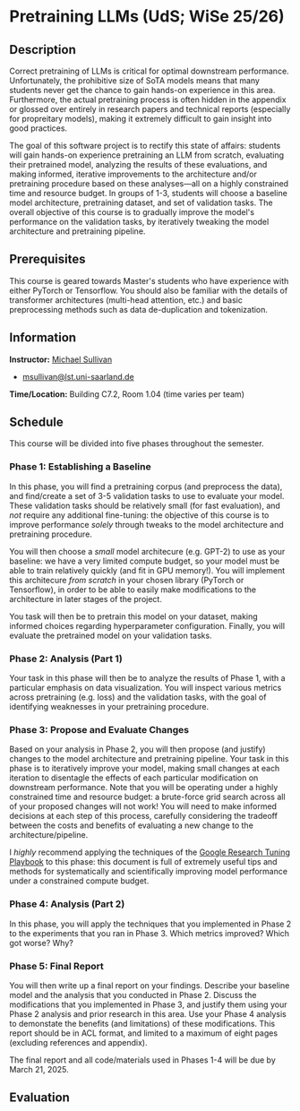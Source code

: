 # Pretraining LLMs (UdS; WiSe 25/26)

## Description

Correct pretraining of LLMs is critical for optimal downstream performance. Unfortunately, the prohibitive size of SoTA models means that many students never get the chance to gain hands-on experience in this area. Furthermore, the actual pretraining process is often hidden in the appendix or glossed over entirely in research papers and technical reports (especially for propreitary models), making it extremely difficult to gain insight into good practices.

The goal of this software project is to rectify this state of affairs: students will gain hands-on experience pretraining an LLM from scratch, evaluating their pretrained model, analyzing the results of these evaluations, and making informed, iterative improvements to the architecture and/or pretraining procedure based on these analyses&mdash;all on a highly constrained time and resource budget. In groups of 1-3, students will choose a baseline model architecture, pretraining dataset, and set of validation tasks. The overall objective of this course is to gradually improve the model's performance on the validation tasks, by iteratively tweaking the model architecture and pretraining pipeline.

## Prerequisites

This course is geared towards Master's students who have experience with either PyTorch or Tensorflow. You should also be familiar with the details of transformer architectures (multi-head attention, etc.) and basic preprocessing methods such as data de-duplication and tokenization.

## Information

**Instructor:** [Michael Sullivan](https://mjs227.github.io/home/)
- msullivan@lst.uni-saarland.de

**Time/Location:** Building C7.2, Room 1.04 (time varies per team) 

## Schedule

This course will be divided into five phases throughout the semester.

### Phase 1: Establishing a Baseline

In this phase, you will find a pretraining corpus (and preprocess the data), and find/create a set of 3-5 validation tasks to use to evaluate your model. These validation tasks should be relatively small (for fast evaluation), and *not* require any additional fine-tuning: the objective of this course is to improve performance *solely* through tweaks to the model architecture and pretraining procedure.

You will then choose a *small* model architecure (e.g. GPT-2) to use as your baseline: we have a very limited compute budget, so your model must be able to train relatively quickly (and fit in GPU memory!). You will implement this architecure *from scratch* in your chosen library (PyTorch or Tensorflow), in order to be able to easily make modifications to the architecture in later stages of the project.

You task will then be to pretrain this model on your dataset, making informed choices regarding hyperparameter configuration. Finally, you will evaluate the pretrained model on your validation tasks.

### Phase 2: Analysis (Part 1)

Your task in this phase will then be to analyze the results of Phase 1, with a particular emphasis on data visualization. You will inspect various metrics across pretraining (e.g. loss) and the validation tasks, with the goal of identifying weaknesses in your pretraining procedure.

### Phase 3: Propose and Evaluate Changes

Based on your analysis in Phase 2, you will then propose (and justify) changes to the model architecture and pretraining pipeline. Your task in this phase is to iteratively improve your model, making small changes at each iteration to disentagle the effects of each particular modification on downstream performance. Note that you will be operating under a highly constrained time and resource budget: a brute-force grid search across all of your proposed changes will not work! You will need to make informed decisions at each step of this process, carefully considering the tradeoff between the costs and benefits of evaluating a new change to the architecture/pipeline.

I *highly* recommend applying the techniques of the [Google Research Tuning Playbook](https://github.com/google-research/tuning_playbook) to this phase: this document is full of extremely useful tips and methods for systematically and scientifically improving model performance under a constrained compute budget.

### Phase 4: Analysis (Part 2)

In this phase, you will apply the techniques that you implemented in Phase 2 to the experiments that you ran in Phase 3. Which metrics improved? Which got worse? Why?

### Phase 5: Final Report

You will then write up a final report on your findings. Describe your baseline model and the analysis that you conducted in Phase 2. Discuss the modifications that you implemented in Phase 3, and justify them using your Phase 2 analysis and prior research in this area. Use your Phase 4 analysis to demonstate the benefits (and limitations) of these modifications. This report should be in ACL format, and limited to a maximum of eight pages (excluding references and appendix).

The final report and all code/materials used in Phases 1-4 will be due by March 21, 2025.

## Evaluation
